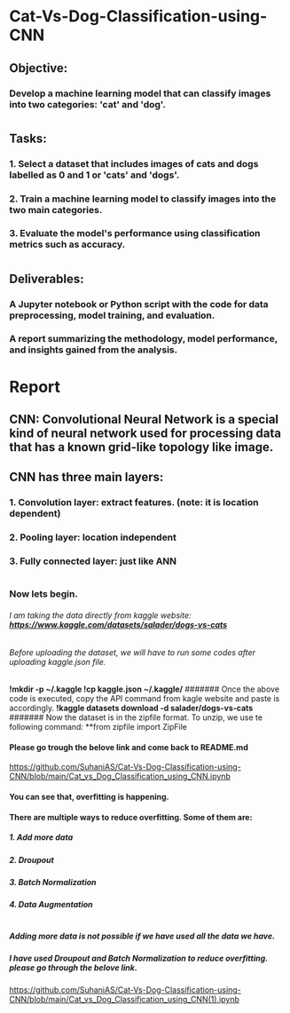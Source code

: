 # Cat-Vs-Dog-Classification-using-CNN

## Objective:
### Develop a machine learning model that can classify images into two categories: 'cat' and 'dog'.
#
## Tasks:
### 1. Select a dataset that includes images of cats and dogs labelled as 0 and 1 or 'cats' and 'dogs'.
### 2. Train a machine learning model to classify images into the two main categories.
### 3. Evaluate the model's performance using classification metrics such as accuracy.
#
## Deliverables:
### A Jupyter notebook or Python script with the code for data preprocessing, model training, and evaluation.
### A report summarizing the methodology, model performance, and insights gained from the analysis.
#
#
#
# Report
## CNN: Convolutional Neural Network is a special kind of neural network used for processing data that has a known grid-like topology like image.
## CNN has three main layers:
### 1. Convolution layer: extract features. (note: it is location dependent)
### 2. Pooling layer: location independent
### 3. Fully connected layer: just like ANN
#
#
### Now lets begin.
###### I am taking the data directly from kaggle website: **https://www.kaggle.com/datasets/salader/dogs-vs-cats**
###### Before uploading the dataset, we will have to run some codes after uploading kaggle.json file.
**!mkdir -p ~/.kaggle
  !cp kaggle.json ~/.kaggle/**
####### Once the above code is executed, copy the API command from kagle website and paste is accordingly.
**!kaggle datasets download -d salader/dogs-vs-cats**
####### Now the dataset is in the zipfile format. To unzip, we use te following command:
**from zipfile import ZipFile
  






















#### Please go trough the belove link and come back to README.md
https://github.com/SuhaniAS/Cat-Vs-Dog-Classification-using-CNN/blob/main/Cat_vs_Dog_Classification_using_CNN.ipynb

#### You can see that, overfitting is happening.
#### There are multiple ways to reduce overfitting. Some of them are:
##### 1. Add more data
##### 2. Droupout
##### 3. Batch Normalization
##### 4. Data Augmentation
#
##### Adding more data is not possible if we have used all the data we have.
##### I have used Droupout and Batch Normalization to reduce overfitting. please go through the belove link.
https://github.com/SuhaniAS/Cat-Vs-Dog-Classification-using-CNN/blob/main/Cat_vs_Dog_Classification_using_CNN(1).ipynb

